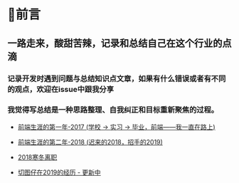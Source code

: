 # 👀前言

## 一路走来，酸甜苦辣，记录和总结自己在这个行业的点滴

### 记录开发时遇到问题与总结知识点文章，如果有什么错误或者有不同的观点，欢迎在issue中跟我分享

### 我觉得写总结是一种思路整理、自我纠正和目标重新聚焦的过程。

- [前端生涯的第一年-2017 (学校 -> 实习 -> 毕业，前端——我一直在路上)](https://github.com/WuChenDi/Front-End/blob/master/00-WorkSummary/2017.md)

- [前端生涯的第二年-2018 (迟来的2018，招手的2019)](https://github.com/WuChenDi/Front-End/blob/master/00-WorkSummary/2018.md)

- [2018寒冬离职](https://github.com/WuChenDi/Front-End/blob/master/00-WorkSummary/2018.12.7%E7%A6%BB%E8%81%8C.md)

- [切图仔在2019的经历 - 更新中](https://github.com/WuChenDi/Front-End/blob/master/00-WorkSummary/%E5%88%87%E5%9B%BE%E4%BB%94%E5%9C%A82019%E7%9A%84%E7%BB%8F%E5%8E%86.md)


<!-- 
<img src="./screenshots/forkStar.png"/> -->

[1]: https://github.com/WuChenDi
[2]: https://WuChenDi.github.io

